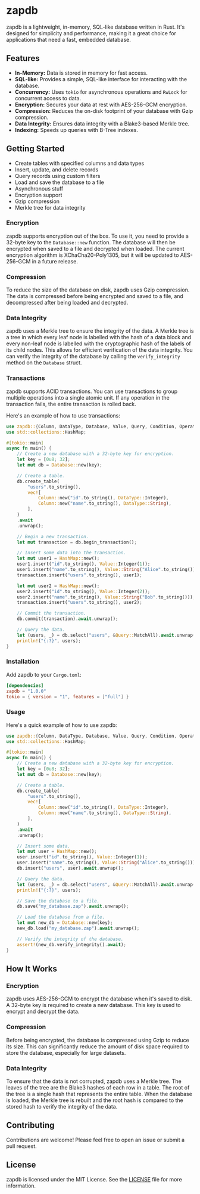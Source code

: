 # zapdb

zapdb is a lightweight, in-memory, SQL-like database written in Rust. It's designed for simplicity and performance, making it a great choice for applications that need a fast, embedded database.

## Features

- **In-Memory:** Data is stored in memory for fast access.
- **SQL-like:** Provides a simple, SQL-like interface for interacting with the database.
- **Concurrency:** Uses `tokio` for asynchronous operations and `RwLock` for concurrent access to data.
- **Encryption:** Secures your data at rest with AES-256-GCM encryption.
- **Compression:** Reduces the on-disk footprint of your database with Gzip compression.
- **Data Integrity:** Ensures data integrity with a Blake3-based Merkle tree.
- **Indexing:** Speeds up queries with B-Tree indexes.

## Getting Started

- Create tables with specified columns and data types
- Insert, update, and delete records
- Query records using custom filters
- Load and save the database to a file
- Asynchronous stuff
- Encryption support
- Gzip compression
- Merkle tree for data integrity

### Encryption

zapdb supports encryption out of the box. To use it, you need to provide a 32-byte key to the `Database::new` function. The database will then be encrypted when saved to a file and decrypted when loaded. The current encryption algorithm is XChaCha20-Poly1305, but it will be updated to AES-256-GCM in a future release.

### Compression

To reduce the size of the database on disk, zapdb uses Gzip compression. The data is compressed before being encrypted and saved to a file, and decompressed after being loaded and decrypted.

### Data Integrity

zapdb uses a Merkle tree to ensure the integrity of the data. A Merkle tree is a tree in which every leaf node is labelled with the hash of a data block and every non-leaf node is labelled with the cryptographic hash of the labels of its child nodes. This allows for efficient verification of the data integrity. You can verify the integrity of the database by calling the `verify_integrity` method on the `Database` struct.

### Transactions

zapdb supports ACID transactions. You can use transactions to group multiple operations into a single atomic unit. If any operation in the transaction fails, the entire transaction is rolled back.

Here's an example of how to use transactions:

```rust
use zapdb::{Column, DataType, Database, Value, Query, Condition, Operator};
use std::collections::HashMap;

#[tokio::main]
async fn main() {
    // Create a new database with a 32-byte key for encryption.
    let key = [0u8; 32];
    let mut db = Database::new(key);

    // Create a table.
    db.create_table(
        "users".to_string(),
        vec![
            Column::new("id".to_string(), DataType::Integer),
            Column::new("name".to_string(), DataType::String),
        ],
    )
    .await
    .unwrap();

    // Begin a new transaction.
    let mut transaction = db.begin_transaction();

    // Insert some data into the transaction.
    let mut user1 = HashMap::new();
    user1.insert("id".to_string(), Value::Integer(1));
    user1.insert("name".to_string(), Value::String("Alice".to_string()));
    transaction.insert("users".to_string(), user1);

    let mut user2 = HashMap::new();
    user2.insert("id".to_string(), Value::Integer(2));
    user2.insert("name".to_string(), Value::String("Bob".to_string()));
    transaction.insert("users".to_string(), user2);

    // Commit the transaction.
    db.commit(transaction).await.unwrap();

    // Query the data.
    let (users, _) = db.select("users", &Query::MatchAll).await.unwrap();
    println!("{:?}", users);
}
```

### Installation

Add zapdb to your `Cargo.toml`:

```toml
[dependencies]
zapdb = "1.0.0"
tokio = { version = "1", features = ["full"] }
```

### Usage

Here's a quick example of how to use zapdb:

```rust
use zapdb::{Column, DataType, Database, Value, Query, Condition, Operator};
use std::collections::HashMap;

#[tokio::main]
async fn main() {
    // Create a new database with a 32-byte key for encryption.
    let key = [0u8; 32];
    let mut db = Database::new(key);

    // Create a table.
    db.create_table(
        "users".to_string(),
        vec![
            Column::new("id".to_string(), DataType::Integer),
            Column::new("name".to_string(), DataType::String),
        ],
    )
    .await
    .unwrap();

    // Insert some data.
    let mut user = HashMap::new();
    user.insert("id".to_string(), Value::Integer(1));
    user.insert("name".to_string(), Value::String("Alice".to_string()));
    db.insert("users", user).await.unwrap();

    // Query the data.
    let (users, _) = db.select("users", &Query::MatchAll).await.unwrap();
    println!("{:?}", users);

    // Save the database to a file.
    db.save("my_database.zap").await.unwrap();

    // Load the database from a file.
    let mut new_db = Database::new(key);
    new_db.load("my_database.zap").await.unwrap();

    // Verify the integrity of the database.
    assert!(new_db.verify_integrity().await);
}
```

## How It Works

### Encryption

zapdb uses AES-256-GCM to encrypt the database when it's saved to disk. A 32-byte key is required to create a new database. This key is used to encrypt and decrypt the data.

### Compression

Before being encrypted, the database is compressed using Gzip to reduce its size. This can significantly reduce the amount of disk space required to store the database, especially for large datasets.

### Data Integrity

To ensure that the data is not corrupted, zapdb uses a Merkle tree. The leaves of the tree are the Blake3 hashes of each row in a table. The root of the tree is a single hash that represents the entire table. When the database is loaded, the Merkle tree is rebuilt and the root hash is compared to the stored hash to verify the integrity of the data.

## Contributing

Contributions are welcome! Please feel free to open an issue or submit a pull request.

## License

zapdb is licensed under the MIT License. See the [LICENSE](LICENSE) file for more information.
